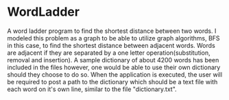 # WordLadder
A word ladder program to find the shortest distance between two words.
I modeled this problem as a graph to be able to utilize graph algorithms, BFS in this case, 
to find the shortest distance between adjacent words.
Words are adjacent if they are separated by a one letter operation(substitution, removal and insertion).
A sample dictionary of about 4200 words has been included in the files however, one would be able to use their own dictionary should
they choose to do so.
When the application is executed, the user will be required to post a path to the dictionary which should be a text file with each word on it's own line, similar to the file "dictionary.txt".
